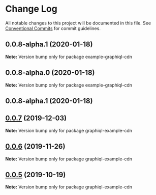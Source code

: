 # Change Log

All notable changes to this project will be documented in this file.
See [Conventional Commits](https://conventionalcommits.org) for commit guidelines.

## 0.0.8-alpha.1 (2020-01-18)

**Note:** Version bump only for package example-graphiql-cdn

## 0.0.8-alpha.0 (2020-01-18)

**Note:** Version bump only for package example-graphiql-cdn

## 0.0.8-alpha.1 (2020-01-18)


## [0.0.7](https://github.com/graphql/graphiql/compare/graphiql-example-cdn@0.0.6...graphiql-example-cdn@0.0.7) (2019-12-03)

**Note:** Version bump only for package graphiql-example-cdn

## [0.0.6](https://github.com/graphql/graphiql/compare/graphiql-example-cdn@0.0.5...graphiql-example-cdn@0.0.6) (2019-11-26)

**Note:** Version bump only for package graphiql-example-cdn

## [0.0.5](https://github.com/graphql/graphiql/compare/graphiql-example-cdn@0.0.4...graphiql-example-cdn@0.0.5) (2019-10-19)

**Note:** Version bump only for package graphiql-example-cdn
